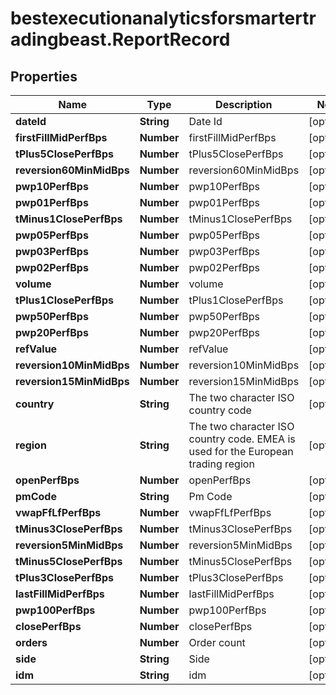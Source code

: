# bestexecutionanalyticsforsmartertradingbeast.ReportRecord

## Properties

Name | Type | Description | Notes
------------ | ------------- | ------------- | -------------
**dateId** | **String** | Date Id | [optional] 
**firstFillMidPerfBps** | **Number** | firstFillMidPerfBps | [optional] 
**tPlus5ClosePerfBps** | **Number** | tPlus5ClosePerfBps | [optional] 
**reversion60MinMidBps** | **Number** | reversion60MinMidBps | [optional] 
**pwp10PerfBps** | **Number** | pwp10PerfBps | [optional] 
**pwp01PerfBps** | **Number** | pwp01PerfBps | [optional] 
**tMinus1ClosePerfBps** | **Number** | tMinus1ClosePerfBps | [optional] 
**pwp05PerfBps** | **Number** | pwp05PerfBps | [optional] 
**pwp03PerfBps** | **Number** | pwp03PerfBps | [optional] 
**pwp02PerfBps** | **Number** | pwp02PerfBps | [optional] 
**volume** | **Number** | volume | [optional] 
**tPlus1ClosePerfBps** | **Number** | tPlus1ClosePerfBps | [optional] 
**pwp50PerfBps** | **Number** | pwp50PerfBps | [optional] 
**pwp20PerfBps** | **Number** | pwp20PerfBps | [optional] 
**refValue** | **Number** | refValue | [optional] 
**reversion10MinMidBps** | **Number** | reversion10MinMidBps | [optional] 
**reversion15MinMidBps** | **Number** | reversion15MinMidBps | [optional] 
**country** | **String** | The two character ISO country code | [optional] 
**region** | **String** | The two character ISO country code. EMEA is used for the European trading region | [optional] 
**openPerfBps** | **Number** | openPerfBps | [optional] 
**pmCode** | **String** | Pm Code | [optional] 
**vwapFfLfPerfBps** | **Number** | vwapFfLfPerfBps | [optional] 
**tMinus3ClosePerfBps** | **Number** | tMinus3ClosePerfBps | [optional] 
**reversion5MinMidBps** | **Number** | reversion5MinMidBps | [optional] 
**tMinus5ClosePerfBps** | **Number** | tMinus5ClosePerfBps | [optional] 
**tPlus3ClosePerfBps** | **Number** | tPlus3ClosePerfBps | [optional] 
**lastFillMidPerfBps** | **Number** | lastFillMidPerfBps | [optional] 
**pwp100PerfBps** | **Number** | pwp100PerfBps | [optional] 
**closePerfBps** | **Number** | closePerfBps | [optional] 
**orders** | **Number** | Order count | [optional] 
**side** | **String** | Side | [optional] 
**idm** | **String** | idm | [optional] 


